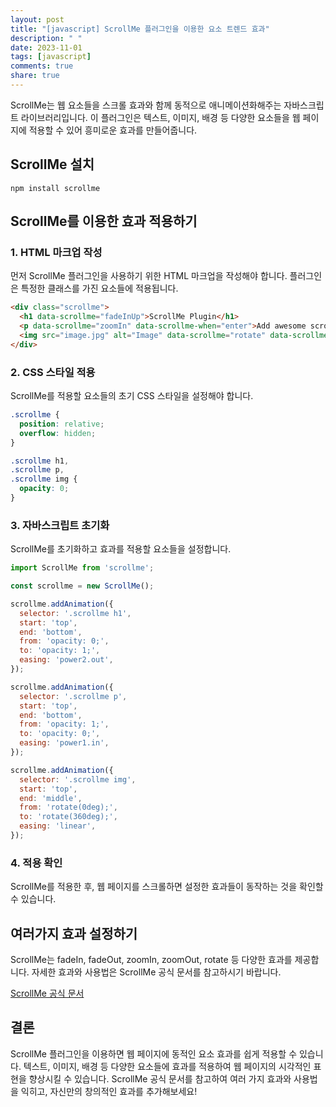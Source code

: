 ```yaml
---
layout: post
title: "[javascript] ScrollMe 플러그인을 이용한 요소 트렌드 효과"
description: " "
date: 2023-11-01
tags: [javascript]
comments: true
share: true
---
```


ScrollMe는 웹 요소들을 스크롤 효과와 함께 동적으로 애니메이션화해주는 자바스크립트 라이브러리입니다. 이 플러그인은 텍스트, 이미지, 배경 등 다양한 요소들을 웹 페이지에 적용할 수 있어 흥미로운 효과를 만들어줍니다. 

## ScrollMe 설치

```
npm install scrollme
```

## ScrollMe를 이용한 효과 적용하기

### 1. HTML 마크업 작성

먼저 ScrollMe 플러그인을 사용하기 위한 HTML 마크업을 작성해야 합니다. 플러그인은 특정한 클래스를 가진 요소들에 적용됩니다.

```html
<div class="scrollme">
  <h1 data-scrollme="fadeInUp">ScrollMe Plugin</h1>
  <p data-scrollme="zoomIn" data-scrollme-when="enter">Add awesome scrolling effects to your web pages!</p>
  <img src="image.jpg" alt="Image" data-scrollme="rotate" data-scrollme-when="exit">
</div>
```

### 2. CSS 스타일 적용

ScrollMe를 적용할 요소들의 초기 CSS 스타일을 설정해야 합니다.

```css
.scrollme {
  position: relative;
  overflow: hidden;
}

.scrollme h1,
.scrollme p,
.scrollme img {
  opacity: 0;
}
```

### 3. 자바스크립트 초기화

ScrollMe를 초기화하고 효과를 적용할 요소들을 설정합니다. 

```javascript
import ScrollMe from 'scrollme';

const scrollme = new ScrollMe();

scrollme.addAnimation({
  selector: '.scrollme h1',
  start: 'top',
  end: 'bottom',
  from: 'opacity: 0;',
  to: 'opacity: 1;',
  easing: 'power2.out',
});

scrollme.addAnimation({
  selector: '.scrollme p',
  start: 'top',
  end: 'bottom',
  from: 'opacity: 1;',
  to: 'opacity: 0;',
  easing: 'power1.in',
});

scrollme.addAnimation({
  selector: '.scrollme img',
  start: 'top',
  end: 'middle',
  from: 'rotate(0deg);',
  to: 'rotate(360deg);',
  easing: 'linear',
});
```

### 4. 적용 확인

ScrollMe를 적용한 후, 웹 페이지를 스크롤하면 설정한 효과들이 동작하는 것을 확인할 수 있습니다.

## 여러가지 효과 설정하기

ScrollMe는 fadeIn, fadeOut, zoomIn, zoomOut, rotate 등 다양한 효과를 제공합니다. 자세한 효과와 사용법은 ScrollMe 공식 문서를 참고하시기 바랍니다.

[ScrollMe 공식 문서](https://scrollme.nckprsn.com/)

## 결론

ScrollMe 플러그인을 이용하면 웹 페이지에 동적인 요소 효과를 쉽게 적용할 수 있습니다. 텍스트, 이미지, 배경 등 다양한 요소들에 효과를 적용하여 웹 페이지의 시각적인 표현을 향상시킬 수 있습니다. ScrollMe 공식 문서를 참고하여 여러 가지 효과와 사용법을 익히고, 자신만의 창의적인 효과를 추가해보세요!